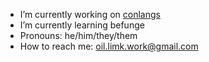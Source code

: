 
- I’m currently working on [conlangs](https://oil-limk.github.io/zConlangs/)
- I’m currently learning befunge
- Pronouns: he/him/they/them
- How to reach me: <oil.limk.work@gmail.com>

<!--
Here are some ideas to get you started:

- 👯 I’m looking to collaborate on ...
- 🤔 I’m looking for help with ...
-->
